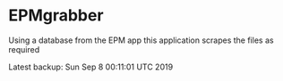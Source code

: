 # EPMgrabber
Using a database from the EPM app this application scrapes the files as required


Latest backup: Sun Sep 8 00:11:01 UTC 2019
